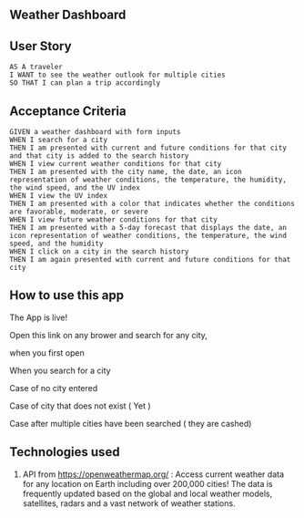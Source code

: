## Weather Dashboard

## User Story

```
AS A traveler
I WANT to see the weather outlook for multiple cities
SO THAT I can plan a trip accordingly
```

## Acceptance Criteria

```
GIVEN a weather dashboard with form inputs
WHEN I search for a city
THEN I am presented with current and future conditions for that city and that city is added to the search history
WHEN I view current weather conditions for that city
THEN I am presented with the city name, the date, an icon representation of weather conditions, the temperature, the humidity, the wind speed, and the UV index
WHEN I view the UV index
THEN I am presented with a color that indicates whether the conditions are favorable, moderate, or severe
WHEN I view future weather conditions for that city
THEN I am presented with a 5-day forecast that displays the date, an icon representation of weather conditions, the temperature, the wind speed, and the humidity
WHEN I click on a city in the search history
THEN I am again presented with current and future conditions for that city
```
## How to use this app

The App is live!

Open this link on any brower and search for any city, 

when you first open 

When you search for a city

Case of no city entered 

Case of city that does not exist ( Yet )

Case after multiple cities have been searched ( they are cashed)


## Technologies used

1. API from https://openweathermap.org/ : Access current weather data for any location on Earth including over 200,000 cities! The data is frequently updated based on the global and local weather models, satellites, radars and a vast network of weather stations.


